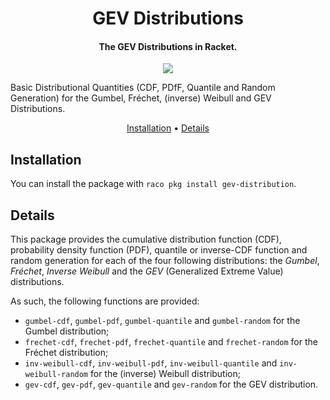 <h1 align="center"> GEV Distributions </h1>

<h4 align="center"> The GEV Distributions in Racket. </h4>

<p align="center">
  <a href="https://pkgd.racket-lang.org/pkgn/package/gev-distribution">
    <img src="https://img.shields.io/badge/Version-1.0.0-blueviolet?style=for-the-badge&logo=Racket">
  </a>
</p>

Basic Distributional Quantities (CDF, PDfF, Quantile and Random Generation) for the Gumbel, Fréchet, (inverse) Weibull and GEV Distributions.

<p align="center">
  <a href="#Installation">Installation</a> •
  <a href="#Details">Details</a>
</p>

## Installation
You can install the package with `raco pkg install gev-distribution`.

## Details

This package provides the cumulative distribution function (CDF), probability density function (PDF), quantile or inverse-CDF function and random generation for each of the four following distributions: the <i>Gumbel</i>, <i>Fréchet</i>, <i>Inverse Weibull</i> and the <i>GEV</i> (Generalized Extreme Value) distributions.

As such, the following functions are provided:
* `gumbel-cdf`, `gumbel-pdf`, `gumbel-quantile` and `gumbel-random` for the Gumbel distribution;
* `frechet-cdf`, `frechet-pdf`, `frechet-quantile` and `frechet-random` for the Fréchet distribution;
* `inv-weibull-cdf`, `inv-weibull-pdf`, `inv-weibull-quantile` and `inv-weibull-random` for the (inverse) Weibull distribution;
* `gev-cdf`, `gev-pdf`, `gev-quantile` and `gev-random` for the GEV distribution.
